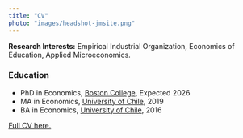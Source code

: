 ```yaml
---
title: "CV"
photo: "images/headshot-jmsite.png"
---
```

**Research Interests:** Empirical Industrial Organization, Economics of Education, Applied Microeconomics.

### Education
- PhD in Economics, [Boston College](https://www.bc.edu/bc-web/schools/morrissey/departments/economics.html), Expected 2026
- MA in Economics, [University of Chile](https://econ.uchile.cl/), 2019
- BA in Economics, [University of Chile](https://econ.uchile.cl/), 2016

[Full CV here.](https://jlfuentesacosta.github.io/jlfuentesacosta/files/cv-juan-fuentes.pdf)

